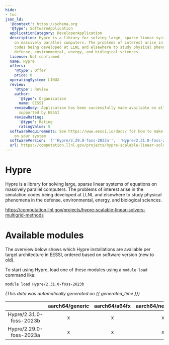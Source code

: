 ```yaml
---
hide:
- toc
json_ld:
  '@context': https://schema.org
  '@type': SoftwareApplication
  applicationCategory: DeveloperApplication
  description: Hypre is a library for solving large, sparse linear systems of equations
    on massively parallel computers. The problems of interest arise in the simulation
    codes being developed at LLNL and elsewhere to study physical phenomena in the
    defense, environmental, energy, and biological sciences.
  license: Not confirmed
  name: Hypre
  offers:
    '@type': Offer
    price: 0
  operatingSystem: LINUX
  review:
    '@type': Review
    author:
      '@type': Organization
      name: EESSI
    reviewBody: Application has been successfully made available on all architectures
      supported by EESSI
    reviewRating:
      '@type': Rating
      ratingValue: 5
  softwareRequirements: See https://www.eessi.io/docs/ for how to make EESSI available
    on your system
  softwareVersion: '[''Hypre/2.29.0-foss-2023a'', ''Hypre/2.31.0-foss-2023b'']'
  url: https://computation.llnl.gov/projects/hypre-scalable-linear-solvers-multigrid-methods
---
```


Hypre
=====


Hypre is a library for solving large, sparse linear systems of equations on massively parallel computers. The problems of interest arise in the simulation codes being developed at LLNL and elsewhere to study physical phenomena in the defense, environmental, energy, and biological sciences.

https://computation.llnl.gov/projects/hypre-scalable-linear-solvers-multigrid-methods
# Available modules


The overview below shows which Hypre installations are available per target architecture in EESSI, ordered based on software version (new to old).

To start using Hypre, load one of these modules using a `module load` command like:

```shell
module load Hypre/2.31.0-foss-2023b
```

*(This data was automatically generated on {{ generated_time }})*

| |aarch64/generic|aarch64/a64fx|aarch64/neoverse_n1|aarch64/neoverse_v1|aarch64/nvidia/grace|x86_64/generic|x86_64/amd/zen2|x86_64/amd/zen3|x86_64/amd/zen4|x86_64/intel/cascadelake|x86_64/intel/haswell|x86_64/intel/icelake|x86_64/intel/sapphirerapids|x86_64/intel/skylake_avx512|
| :---: | :---: | :---: | :---: | :---: | :---: | :---: | :---: | :---: | :---: | :---: | :---: | :---: | :---: | :---: |
|Hypre/2.31.0-foss-2023b|x|x|x|x|x|x|x|x|x|x|x|x|x|x|
|Hypre/2.29.0-foss-2023a|x|x|x|x|x|x|x|x|x|x|x|x|x|x|
